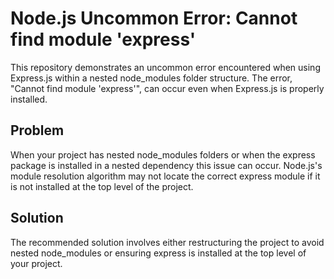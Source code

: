 # Node.js Uncommon Error: Cannot find module 'express'

This repository demonstrates an uncommon error encountered when using Express.js within a nested node_modules folder structure. The error, "Cannot find module 'express'", can occur even when Express.js is properly installed.

## Problem

When your project has nested node_modules folders or when the express package is installed in a nested dependency this issue can occur.  Node.js's module resolution algorithm may not locate the correct express module if it is not installed at the top level of the project.

## Solution

The recommended solution involves either restructuring the project to avoid nested node_modules or ensuring express is installed at the top level of your project.